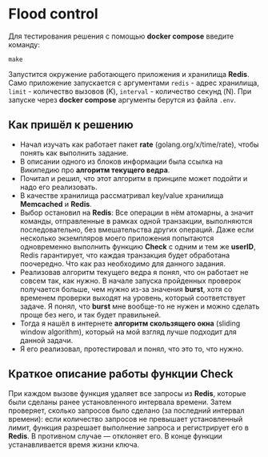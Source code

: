 
# Flood control

Для тестирования решения с помощью **docker compose** введите команду:

`make`

Запустится окружение работающего приложения и хранилища **Redis**. Само приложение запускается с аргументами `redis` - адрес хранилища, `limit` - количество вызовов (K), `interval` - количество секунд (N). При запуске через **docker compose** аргументы берутся из файла `.env`.

## Как пришёл к решению
  - Начал изучать как работает пакет **rate** (golang.org/x/time/rate), чтобы понять как выполнить задание.
  - В описании одного из блоков информации была ссылка на Википедию про **алгоритм текущего ведра**.
  - Почитал и решил, что этот алгоритм в принципе может подойти и надо его реализовать.
  - В качестве хранилища рассматривал key/value хранилища **Memcached** и **Redis**.
  - Выбор остановил на **Redis**: Все операции в нём атомарны, а значит команды, отправленные в рамках одной транзакции, выполняются последовательно, без вмешательства других операций. Даже если несколько экземпляров моего приложения попытаются одновременно выполнить функцию **Check** с одним и тем же **userID**, Redis гарантирует, что каждая транзакция будет обработана поочередно. Что как раз необходимо для данного задания.
  - Реализовав алгоритм текущего ведра я понял, что он работает не совсем так, как нужно. В начале запуска пройденных проверок получается больше, чем нужно из-за значения **burst**, хотя со временем проверки выходят на уровень, который соответствует задаче. Я понял, что **burst** мне вообще-то не нужен и можно сделать проще без него, и так будет правильней.
  - Тогда я нашёл в интернете **алгоритм скользящего окна** (sliding window algorithm), который на мой взгляд лучше подходит для данной задачи.
  - Я его реализовал, протестировал и понял, что это то, что нужно.

## Краткое описание работы функции **Check**

При каждом вызове функция удаляет все запросы из **Redis**, которые были сделаны ранее установленного интервала времени. Затем проверяет, сколько запросов было сделано (за последний интервал времени): если количество запросов не превышает установленный лимит, функция разрешает выполнение запроса и регистрирует его в **Redis**. В противном случае — отклоняет его. В конце функции устанавливается время жизни ключа.
